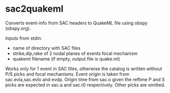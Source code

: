 # sac2quakeml
Converts event-info from SAC headers to QuakeML file using obspy (obspy.org).



Inputs from stdin:
- name of directory with SAC files
- strike,dip,rake of 2 nodal planes of events focal mechanism
- quakeml filename (if empty, output file is quake.ml)

Works only for 1 event in SAC files, otherwise the catalog is written without P/S picks and focal mechanisms.
Event origin is taken from sac.evla,sac.evlo and evdp. Origin time from sac.o given the reftime 
P and S picks are expected in sac.a and sac.t0 respectively. Other picks are omitted.
